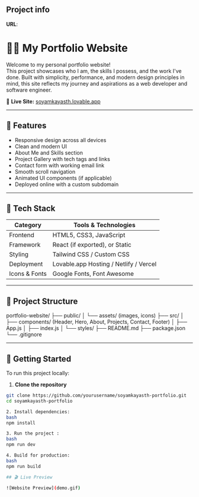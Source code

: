 
## Project info

**URL**:
# 👨‍💻 My Portfolio Website

Welcome to my personal portfolio website!  
This project showcases who I am, the skills I possess, and the work I've done. Built with simplicity, performance, and modern design principles in mind, this site reflects my journey and aspirations as a web developer and software engineer.

🔗 **Live Site:** [soyamkayasth.lovable.app](https://soyamkayasth.lovable.app/)

---

## 📌 Features

- Responsive design across all devices
- Clean and modern UI
- About Me and Skills section
- Project Gallery with tech tags and links
- Contact form with working email link
- Smooth scroll navigation
- Animated UI components (if applicable)
- Deployed online with a custom subdomain

---

## 🧰 Tech Stack

| Category     | Tools & Technologies           |
|--------------|--------------------------------|
| Frontend     | HTML5, CSS3, JavaScript        |
| Framework    | React (if exported), or Static |
| Styling      | Tailwind CSS / Custom CSS      |
| Deployment   | Lovable.app Hosting / Netlify / Vercel |
| Icons & Fonts| Google Fonts, Font Awesome     |

---
## 📁 Project Structure

portfolio-website/
├── public/
│ └── assets/ (images, icons)
├── src/
│ ├── components/ (Header, Hero, About, Projects, Contact, Footer)
│ ├── App.js
│ ├── index.js
│ └── styles/
├── README.md
├── package.json
└── .gitignore

---

## 🚀 Getting Started

To run this project locally:

1. **Clone the repository**

```bash
git clone https://github.com/yourusername/soyamkayasth-portfolio.git
cd soyamkayasth-portfolio

2. Install dependencies: 
bash
npm install

3. Run the project :
bash
npm run dev

4. Build for production:
bash
npm run build

## 🎬 Live Preview

![Website Preview](demo.gif)

